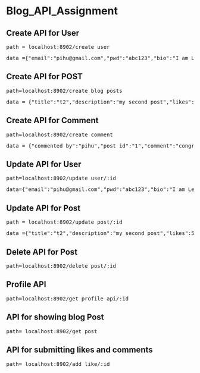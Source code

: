 # Blog_API_Assignment

## Create API for User
<pre>
path = localhost:8902/create_user </pre>
<pre>data ={"email":"pihu@gmail.com","pwd":"abc123","bio":"I am Learning","gender":"FeMale","age":21,"fnm":"pihu","lnm":"Trivedi"}</pre>

## Create API for POST
<pre>path=localhost:8902/create_blog_posts </pre>
<pre>data = {"title":"t2","description":"my second post","likes":5,"images_url":"img/myimg2.jpg","u_id":1}</pre>

## Create API for Comment
<pre>path=localhost:8902/create_comment </pre>
<pre>data = {"commented_by":"pihu","post_id":"1","comment":"congratulation"}</pre>

## Update API for User
<pre>path=localhost:8902/update_user/:id </pre>
<pre>data={"email":"pihu@gmail.com","pwd":"abc123","bio":"I am Learning","gender":"FeMale","age":21,"fnm":"pihu","lnm":"Trivedi"}</pre>


## Update API for Post
<pre>path = localhost:8902/update_post/:id </pre>
<pre>data ={"title":"t2","description":"my second post","likes":5,"images_url":"img/myimg2.jpg","u_id":1}</pre>

## Delete API for Post
<pre>path=localhost:8902/delete_post/:id </pre>

## Profile API 
<pre>path=localhost:8902/get_profile_api/:id </pre>

## API for showing blog Post
<pre>path= localhost:8902/get_post</pre>

## API for submitting likes and comments
<pre>path= localhost:8902/add_like/:id</pre>
